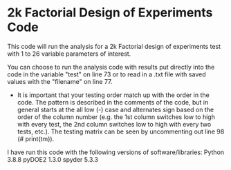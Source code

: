 # 2k Factorial Design of Experiments Code
This code will run the analysis for a 2k Factorial design of experiments test with 1 to 26 variable parameters of interest.

You can choose to run the analysis code with results put directly into the code in the variable "test" on line 73 or to read in a .txt file with saved values with the "filename" on line 77.

* It is important that your testing order match up with the order in the code. The pattern is described in the comments of the code, but in general starts at the all low (-) case and alternates sign based on the order of the column number (e.g. the 1st column switches low to high with every test, the 2nd column switches low to high with every two tests, etc.). The testing matrix can be seen by uncommenting out line 98 (# print(tm)).

I have run this code with the following versions of software/libraries:
  Python	  3.8.8
  pyDOE2    1.3.0
  spyder    5.3.3
